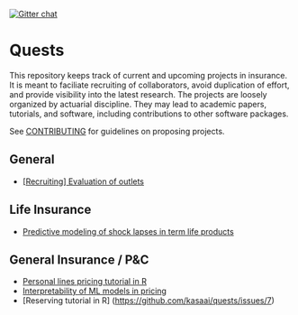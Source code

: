 [![Gitter chat](https://badges.gitter.im/kasa-official/gitter.png)](https://gitter.im/kasa-official/Lobby)

# Quests

This repository keeps track of current and upcoming projects in insurance. It is meant to faciliate recruiting of collaborators, avoid duplication of effort, and provide visibility into the latest research. The projects are loosely organized by actuarial discipline. They may lead to academic papers, tutorials, and software, including contributions to other software packages.

See [CONTRIBUTING](https://github.com/kasaai/quests/blob/master/CONTRIBUTING.md) for guidelines on proposing projects.

## General

- [[Recruiting] Evaluation of outlets](https://github.com/kasaai/quests/issues/6)

## Life Insurance

- [Predictive modeling of shock lapses in term life products](https://github.com/kasaai/lapseml)

## General Insurance / P&C

- [Personal lines pricing tutorial in R](https://github.com/kasaai/pc-pricing-tutorial)
- [Interpretability of ML models in pricing](https://github.com/kasaai/quests/issues/5)
- [Reserving tutorial in R] (https://github.com/kasaai/quests/issues/7)
